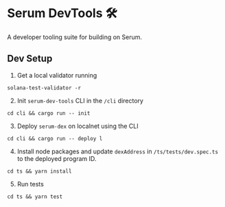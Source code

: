 # Serum DevTools 🛠️

A developer tooling suite for building on Serum.

## Dev Setup

1. Get a local validator running
```
solana-test-validator -r
```

2. Init `serum-dev-tools` CLI in the `/cli` directory
```
cd cli && cargo run -- init
```

3. Deploy `serum-dex` on localnet using the CLI
```
cd cli && cargo run -- deploy l
```

4. Install node packages and update `dexAddress` in `/ts/tests/dev.spec.ts` to the deployed program ID.
```
cd ts && yarn install
```

5. Run tests
```
cd ts && yarn test
```


